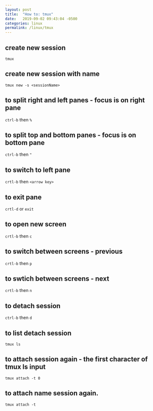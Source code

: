```yaml
---
layout: post
title:  "How to: tmux"
date:   2019-09-02 09:43:04 -0500
categories: linux
permalink: /linux/tmux
---
```



## create new session
`tmux`
## create new session with name
`tmux new -s <sessionName>`

## to split right and left panes - focus is on right pane
`ctrl-b` then  `%`

## to split top and bottom panes - focus is on bottom pane
`ctrl-b` then `"`

## to switch to left pane
`crtl-b` then `<arrow key>`

## to exit pane
`crtl-d`
or
`exit`

## to open new screen
`crtl-b` then `c`

## to switch between screens - previous
`crtl-b` then `p`

## to swtich between screens - next
`crtl-b` then `n`


## to detach session
`ctrl-b` then `d`

## to list detach session
`tmux ls`

## to attach session again - the first character of tmux ls input
`tmux attach -t 0`

## to attach name session again.
`tmux attach -t`
